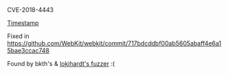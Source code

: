 CVE-2018-4443

[Timestamp](https://twitter.com/_niklasb/status/1046056804172664832)

Fixed in https://github.com/WebKit/webkit/commit/717bdcddbf00ab5605abaff4e6a15bae3ccac748

Found by bkth's & [lokihardt's
fuzzer](https://bugs.chromium.org/p/project-zero/issues/detail?id=1694) :(
